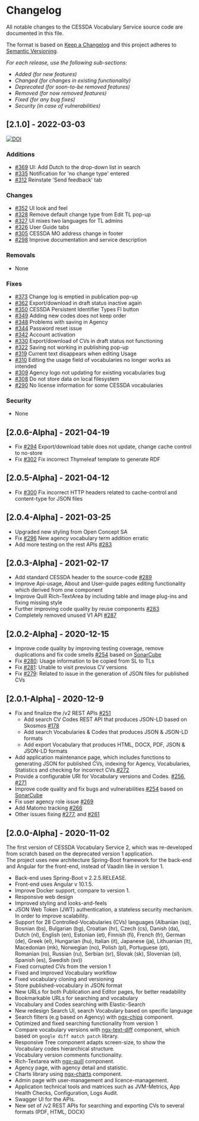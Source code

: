 # Changelog

All notable changes to the CESSDA Vocabulary Service source code are documented in this file.

The format is based on [Keep a Changelog](http://keepachangelog.com/en/1.0.0/)
and this project adheres to [Semantic Versioning](http://semver.org/spec/v2.0.0.html).

*For each release, use the following sub-sections:*

- *Added (for new features)*
- *Changed (for changes in existing functionality)*
- *Deprecated (for soon-to-be removed features)*
- *Removed (for now removed features)*
- *Fixed (for any bug fixes)*
- *Security (in case of vulnerabilities)*

## [2.1.0] - 2022-03-03

[![DOI](https://zenodo.org/badge/DOI/10.5281/zenodo.6092399.svg)](https://doi.org/10.5281/zenodo.6092399)

### Additions

- [#369](https://bitbucket.org/cessda/cessda.cvs.two/issues/369) UI: Add Dutch to the drop-down list in search
- [#335](https://bitbucket.org/cessda/cessda.cvs.two/issues/369) Notification for 'no change type' entered
- [#312](https://bitbucket.org/cessda/cessda.cvs.two/issues/369) Reinstate 'Send feedback' tab

### Changes

- [#352](https://bitbucket.org/cessda/cessda.cvs.two/issues/352) UI look and feel
- [#328](https://bitbucket.org/cessda/cessda.cvs.two/issues/328) Remove default change type from Edit TL pop-up
- [#327](https://bitbucket.org/cessda/cessda.cvs.two/issues/327) UI mixes two languages for TL admins
- [#326](https://bitbucket.org/cessda/cessda.cvs.two/issues/326) User Guide tabs
- [#305](https://bitbucket.org/cessda/cessda.cvs.two/issues/305) CESSDA MO address change in footer
- [#298](https://bitbucket.org/cessda/cessda.cvs.two/issues/298) Improve documentation and service description

### Removals

- None

### Fixes

- [#373](https://bitbucket.org/cessda/cessda.cvs.two/issues/373) Change log is emptied in publication pop-up
- [#362](https://bitbucket.org/cessda/cessda.cvs.two/issues/362) Export/download in draft status inactive again
- [#350](https://bitbucket.org/cessda/cessda.cvs.two/issues/350) CESSDA Persistent Identifier Types FI button
- [#349](https://bitbucket.org/cessda/cessda.cvs.two/issues/249) Adding new codes does not keep order
- [#348](https://bitbucket.org/cessda/cessda.cvs.two/issues/348) Problems with saving in Agency
- [#344](https://bitbucket.org/cessda/cessda.cvs.two/issues/344) Password reset issue
- [#342](https://bitbucket.org/cessda/cessda.cvs.two/issues/342) Account activation
- [#330](https://bitbucket.org/cessda/cessda.cvs.two/issues/330) Export/download of CVs in draft status not functioning
- [#322](https://bitbucket.org/cessda/cessda.cvs.two/issues/322) Saving not working in publishing pop-up
- [#319](https://bitbucket.org/cessda/cessda.cvs.two/issues/319) Current text disappears when editing Usage
- [#310](https://bitbucket.org/cessda/cessda.cvs.two/issues/310) Editing the usage field of vocabularies no longer works as intended
- [#309](https://bitbucket.org/cessda/cessda.cvs.two/issues/309) Agency logo not updating for existing vocabularies bug
- [#308](https://bitbucket.org/cessda/cessda.cvs.two/issues/308) Do not store data on local filesystem
- [#290](https://bitbucket.org/cessda/cessda.cvs.two/issues/290) No license information for some CESSDA vocabularies

### Security

- None

## [2.0.6-Alpha] - 2021-04-19
- Fix [#294](https://bitbucket.org/cessda/cessda.cvs.two/issues/294/export-download-table-does-not-update) Export/download table does not update, change cache control to no-store
- Fix [#302](https://bitbucket.org/cessda/cessda.cvs.two/issues/302/bug-in-skos-export-script) Fix incorrect Thymeleaf template to generate RDF

## [2.0.5-Alpha] - 2021-04-12
- Fix [#300](https://bitbucket.org/cessda/cessda.cvs.two/issues/300/fix-incorrect-http-headers-related-to) Fix incorrect HTTP headers related to cache-control and content-type for JSON files

## [2.0.4-Alpha] - 2021-03-25
- Upgraded new styling from Open Concept SA
- Fix [#296](https://bitbucket.org/cessda/cessda.cvs.two/issues/296/new-agency-vocabulary-term-addition) New agency vocabulary term addition erratic
- Add more testing on the rest APIs  [#283](https://bitbucket.org/cessda/cessda.cvs.two/issues/283/improve-code-quality-phase-2-80-test)

## [2.0.3-Alpha] - 2021-02-17
- Add standard CESSDA header to the source-code [#289](https://bitbucket.org/cessda/cessda.cvs.two/issues/289/ensure-source-code-files-contain-standard)
- Improve Api-usage, About and User-guide pages editing functionality which derived from one component
- Improve Quill Rich-TextArea by including table and image plug-ins and fixing missing style
- Further improving code quality by reuse components [#283](https://bitbucket.org/cessda/cessda.cvs.two/issues/283/improve-code-quality-phase-2-80-test)
- Completely removed unused V1 API [#287](https://bitbucket.org/cessda/cessda.cvs.two/issues/287/upgrade-api-calls-from-v1-to-v2-within-the)


## [2.0.2-Alpha] - 2020-12-15
- Improve code quality by improving testing coverage, remove duplications and fix code smells [#254](https://bitbucket.org/cessda/cessda.cvs.two/issues/254/improve-cvs-2-code-quality) based on [SonarCube](https://sonarqube.cessda.eu/dashboard?id=eu.cessda.cvs%3Acvs)
- Fix [#280](https://bitbucket.org/cessda/cessda.cvs.two/issues/280/usage-information-to-be-copied-from-sl-to): Usage information to be copied from SL to TLs
- Fix [#281](https://bitbucket.org/cessda/cessda.cvs.two/issues/281/unable-to-visit-previous-version): Unable to visit previous CV versions
- Fix [#279](https://bitbucket.org/cessda/cessda.cvs.two/issues/279/usage-information-not-shown-in-home): Related to issue in the generation of JSON files for published CVs



## [2.0.1-Alpha] - 2020-12-9
- Fix and finalize the /v2 REST APIs [#251](https://bitbucket.org/cessda/cessda.cvs.two/issues/251/api-requirements-read-only-mode-api)
    - Add search CV Codes REST API that produces JSON-LD based on Skosmos [#178](https://bitbucket.org/cessda/cessda.cvs.two/issues/178/dataverse-having-problems-consuming-api)
    - Add search Vocabularies & Codes that produces JSON & JSON-LD formats
    - Add export Vocabulary that produces HTML, DOCX, PDF, JSON & JSON-LD formats
- Add application maintenance page, which includes functions to generating JSON for published CVs, indexing for Agency, Vocabularies, Statistics and checking for incorrect CVs.[#272](https://bitbucket.org/cessda/cessda.cvs.two/issues/272/create-a-maintenance-page)
- Provide a configurable URI for Vocabulary versions and Codes. [#256](https://bitbucket.org/cessda/cessda.cvs.two/issues/256/cvs-urls-api-issue), [#271](https://bitbucket.org/cessda/cessda.cvs.two/issues/271/make-agency-uri-configurable-and-link)
- Improve code quality and fix bugs and vulnerabilities [#254](https://bitbucket.org/cessda/cessda.cvs.two/issues/254/improve-cvs-2-code-quality) based on [SonarCube](https://sonarqube.cessda.eu/dashboard?id=eu.cessda.cvs%3Acvs) 
- Fix user agency role issue [#269](https://bitbucket.org/cessda/cessda.cvs.two/issues/269/editing-cv-notes-not-working-for)
- Add Matomo tracking [#266](https://bitbucket.org/cessda/cessda.cvs.two/issues/266/add-matomo-tracking-code)
- Other issues fixing [#277](https://bitbucket.org/cessda/cessda.cvs.two/issues/277/inccorrect-missing-syling-between-ngx), and [#261](https://bitbucket.org/cessda/cessda.cvs.two/issues/261/incorrect-tool-name-in-tab)


## [2.0.0-Alpha] - 2020-11-02

The first version of CESSDA Vocabulary Service 2, which was re-developed from scratch based on the deprecated version 1 application.  
The project uses new architecture Spring-Boot framework for the back-end and Angular for the front-end, instead of Vaadin like in version 1.

- Back-end uses Spring-Boot v 2.2.5.RELEASE.
- Front-end uses Angular v 10.1.5.
- Improve Docker support, compare to version 1.
- Responsive web design
- Improved styling and looks-and-feels
- JSON Web Token (JWT) authentication, a stateless security mechanism. In order to improve scalability.
- Support for 28 Controlled-Vocabularies (CVs) languages (Albanian (sq), Bosnian (bs), Bulgarian (bg), Croatian (hr), Czech (cs), Danish (da), Dutch (nl), English (en), Estonian (et), Finnish (fi), French (fr), German (de), Greek (el), Hungarian (hu), Italian (it), Japanese (ja), Lithuanian (lt), Macedonian (mk), Norwegian (no), Polish (pl), Portuguese (pt), Romanian (ro), Russian (ru), Serbian (sr), Slovak (sk), Slovenian (sl), Spanish (es), Swedish (sv))
- Fixed corrupted CVs from the version 1
- Fixed and improved Vocabulary workflow
- Fixed vocabulary cloning and versioning
- Store published-vocabulary in JSON format
- New URLs for both Publication and Editor pages, for better readability
- Bookmarkable URLs for searching and vocabulary
- Vocabulary and Codes searching with Elastic-Search
- New redesign Search UI, search Vocabulary based on specific language
- Search filters (e.g based on Agency) with [ngx-chips](https://www.npmjs.com/package/ngx-chips) component.
- Optimized and fixed searching functionality from version 1
- Compare vocabulary versions with [ngx-text-diff](https://www.npmjs.com/package/ngx-text-diff) component, which based on `google diff match patch` library.
- Responsive Tree component adapts screen-size, to show the Vocabulary codes hierarchical structure.
- Vocabulary version comments functionality.
- Rich-Textarea with [ngx-quill](https://www.npmjs.com/package/ngx-quill) component.
- Agency page, with agency detail and statistic.
- Charts library using [ngx-charts](https://swimlane.gitbook.io/ngx-charts/) component.
- Admin page with user-management and licence-management.
- Application technical tools and matrices such as JVM-Metrics, App Health Checks, Configuration, Logs Audit.
- Swagger UI for the APIs.
- New set of /v2 REST APIs for searching and exporting CVs to several formats (PDF, HTML, DOCX)
